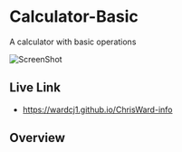 # Calculator-Basic
A calculator with basic operations
 
![ScreenShot](/public/img/.jpg)

## Live Link
 - https://wardcj1.github.io/ChrisWard-info

## Overview
